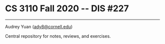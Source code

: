 # CS 3110 Fall 2020 -- DIS #227
---
Audrey Yuan (ady8@cornell.edu)

Central repository for notes, reviews, and exercises.
